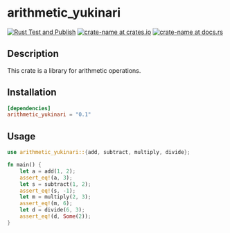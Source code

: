 # arithmetic_yukinari

[![Rust Test and Publish](https://github.com/Sei-Yukinari/arithmetic_yukinari/actions/workflows/ci.yml/badge.svg)](https://github.com/Sei-Yukinari/arithmetic_yukinari/actions/workflows/ci.yml)
[![crate-name at crates.io](https://img.shields.io/crates/v/arithmetic_yukinari.svg)](https://crates.io/crates/arithmetic_yukinari)
[![crate-name at docs.rs](https://docs.rs/arithmetic_yukinari/badge.svg)](https://docs.rs/arithmetic_yukinari)

## Description
This crate is a library for arithmetic operations.

## Installation
```toml
[dependencies]
arithmetic_yukinari = "0.1"
```

## Usage
```rust
use arithmetic_yukinari::{add, subtract, multiply, divide};

fn main() {
    let a = add(1, 2);
    assert_eq!(a, 3);
    let s = subtract(1, 2);
    assert_eq!(s, -1);
    let m = multiply(2, 3);
    assert_eq!(m, 6);
    let d = divide(6, 3);
    assert_eq!(d, Some(2));
}
```